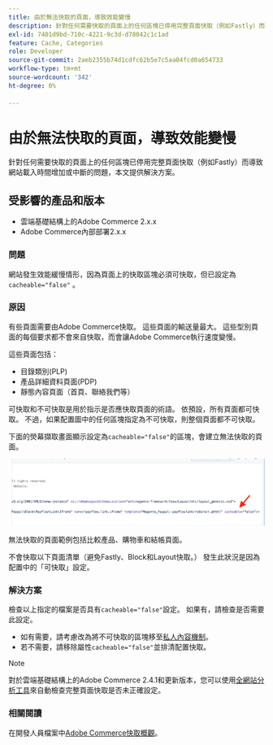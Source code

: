 ```yaml
---
title: 由於無法快取的頁面，導致效能變慢
description: 針對任何需要快取的頁面上的任何區塊已停用完整頁面快取（例如Fastly）而導致網站載入時間增加或中斷的問題，本文提供解決方案。
exl-id: 7401d9bd-710c-4221-9c3d-d78042c1c1ad
feature: Cache, Categories
role: Developer
source-git-commit: 2aeb2355b74d1cdfc62b5e7c5aa04fcd0a654733
workflow-type: tm+mt
source-wordcount: '342'
ht-degree: 0%

---
```


# 由於無法快取的頁面，導致效能變慢

針對任何需要快取的頁面上的任何區塊已停用完整頁面快取（例如Fastly）而導致網站載入時間增加或中斷的問題，本文提供解決方案。

## 受影響的產品和版本

* 雲端基礎結構上的Adobe Commerce 2.x.x
* Adobe Commerce內部部署2.x.x

### 問題

網站發生效能緩慢情形，因為頁面上的快取區塊必須可快取，但已設定為`cacheable="false"` 。

### 原因

有些頁面需要由Adobe Commerce快取。 這些頁面的輸送量最大。 這些型別頁面的每個要求都不會來自快取，而會讓Adobe Commerce執行速度變慢。

這些頁面包括：

* 目錄類別(PLP)
* 產品詳細資料頁面(PDP)
* 靜態內容頁面（首頁、聯絡我們等）

可快取和不可快取是用於指示是否應快取頁面的術語。 依預設，所有頁面都可快取。 不過，如果配置圖中的任何區塊指定為不可快取，則整個頁面都不可快取。

下面的熒幕擷取畫面顯示設定為`cacheable="false"`的區塊，**&#x200B;**&#x200B;會建立無法快取的頁面。

![non_cacheable_kb.png](assets/non_cacheable_kb.png)

無法快取的頁面範例包括比較產品、購物車和結帳頁面。

不會快取以下頁面清單（避免Fastly、Block和Layout快取。） 發生此狀況是因為配置中的「可快取」設定。

### 解決方案

檢查以上指定的檔案是否具有`cacheable="false"`設定。 如果有，請檢查是否需要此設定。

* 如有需要，請考慮改為將不可快取的區塊移至[私人內容機制](https://developer.adobe.com/commerce/php/development/cache/page/private-content/)。
* 若不需要，請移除屬性`cacheable="false"`並排清配置快取。

>[!NOTE]
>
>對於雲端基礎結構上的Adobe Commerce 2.4.1和更新版本，您可以使用[全網站分析工具](https://experienceleague.adobe.com/zh-hant/docs/commerce-operations/tools/site-wide-analysis-tool/access)來自動檢查完整頁面快取是否未正確設定。

### 相關閱讀

在開發人員檔案中[Adobe Commerce快取概觀](https://developer.adobe.com/commerce/frontend-core/guide/caching/)。

